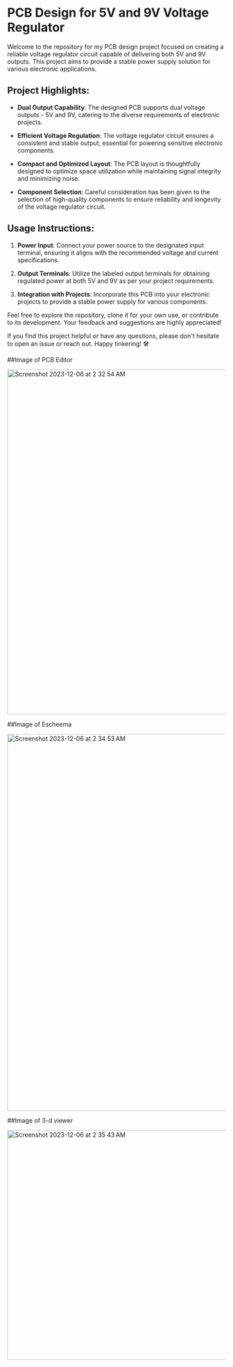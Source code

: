 # PCB Design for 5V and 9V Voltage Regulator

Welcome to the repository for my PCB design project focused on creating a reliable voltage regulator circuit capable of delivering both 5V and 9V outputs. This project aims to provide a stable power supply solution for various electronic applications.

## Project Highlights:

- **Dual Output Capability**: The designed PCB supports dual voltage outputs - 5V and 9V, catering to the diverse requirements of electronic projects.

- **Efficient Voltage Regulation**: The voltage regulator circuit ensures a consistent and stable output, essential for powering sensitive electronic components.

- **Compact and Optimized Layout**: The PCB layout is thoughtfully designed to optimize space utilization while maintaining signal integrity and minimizing noise.

- **Component Selection**: Careful consideration has been given to the selection of high-quality components to ensure reliability and longevity of the voltage regulator circuit.

## Usage Instructions:

1. **Power Input**: Connect your power source to the designated input terminal, ensuring it aligns with the recommended voltage and current specifications.

2. **Output Terminals**: Utilize the labeled output terminals for obtaining regulated power at both 5V and 9V as per your project requirements.

3. **Integration with Projects**: Incorporate this PCB into your electronic projects to provide a stable power supply for various components.


Feel free to explore the repository, clone it for your own use, or contribute to its development. Your feedback and suggestions are highly appreciated!

If you find this project helpful or have any questions, please don't hesitate to open an issue or reach out. Happy tinkering! 🛠️



##Image of PCB Editor

<img width="796" alt="Screenshot 2023-12-06 at 2 32 54 AM" src="https://github.com/RohanTitusPatha/Voltage-Regulator-PCB/assets/145809181/16ebaab0-5833-4a5c-ae80-737c08fcb626">


##Image of Escheema

<img width="869" alt="Screenshot 2023-12-06 at 2 34 53 AM" src="https://github.com/RohanTitusPatha/Voltage-Regulator-PCB/assets/145809181/022b7289-0dd9-4f79-9b5d-b33a66e9ee4c">


##Image of 3-d viewer

<img width="530" alt="Screenshot 2023-12-06 at 2 35 43 AM" src="https://github.com/RohanTitusPatha/Voltage-Regulator-PCB/assets/145809181/5876e785-dcdb-4e81-8039-a78056cde048">

